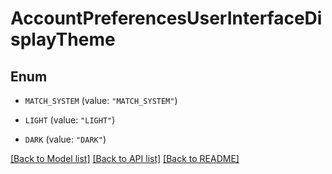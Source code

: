 # AccountPreferencesUserInterfaceDisplayTheme

## Enum


* `MATCH_SYSTEM` (value: `"MATCH_SYSTEM"`)

* `LIGHT` (value: `"LIGHT"`)

* `DARK` (value: `"DARK"`)


[[Back to Model list]](../README.md#documentation-for-models) [[Back to API list]](../README.md#documentation-for-api-endpoints) [[Back to README]](../README.md)


